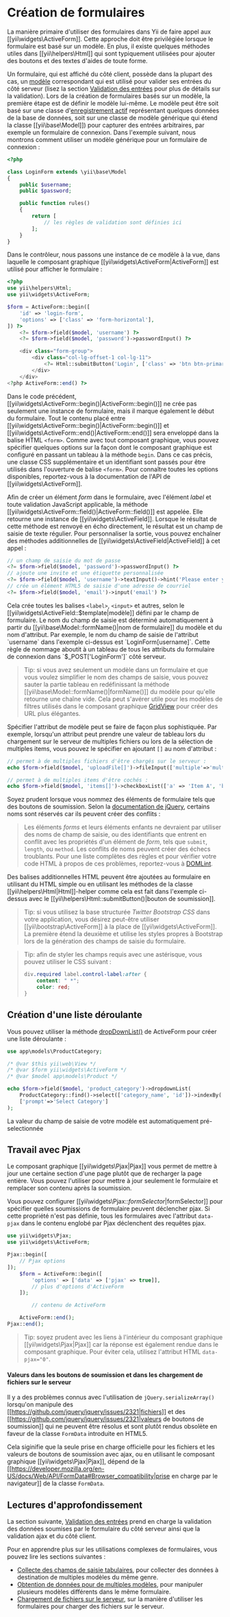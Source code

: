 Création de formulaires
=======================

La manière primaire d'utiliser des formulaires dans Yii de faire appel aux [[yii\widgets\ActiveForm]]. Cette approche doit être privilégiée lorsque le formulaire est basé sur un modèle. En plus, il existe quelques méthodes utiles dans [[yii\helpers\Html]] qui sont typiquement utilisées pour ajouter des boutons et des textes d'aides de toute forme.

Un formulaire, qui est affiché du côté client, possède dans la plupart des cas, un [modèle](structure-models.md) correspondant qui est utilisé pour valider ses entrées du côté serveur (lisez la section [Validation des entrées](input-validation.md) pour plus de détails sur la validation). Lors de la création de formulaires basés sur un modèle, la première étape est de définir le modèle lui-même. Le modèle peut être soit basé sur une classe d'[enregistrement actif](db-active-record.md) représentant quelques données de la base de données, soit sur une classe de modèle générique qui étend la classe [[yii\base\Model]]) pour capturer des entrées arbitraires, par exemple un formulaire de connexion. Dans l'exemple suivant, nous montrons comment utiliser un modèle générique pour un formulaire de connexion :

```php
<?php

class LoginForm extends \yii\base\Model
{
    public $username;
    public $password;

    public function rules()
    {
        return [
            // les règles de validation sont définies ici
        ];
    }
}
```

Dans le contrôleur, nous passons une instance de ce modèle à la vue, dans laquelle le composant graphique [[yii\widgets\ActiveForm|ActiveForm]] est utilisé pour afficher le formulaire :

```php
<?php
use yii\helpers\Html;
use yii\widgets\ActiveForm;

$form = ActiveForm::begin([
    'id' => 'login-form',
    'options' => ['class' => 'form-horizontal'],
]) ?>
    <?= $form->field($model, 'username') ?>
    <?= $form->field($model, 'password')->passwordInput() ?>

    <div class="form-group">
        <div class="col-lg-offset-1 col-lg-11">
            <?= Html::submitButton('Login', ['class' => 'btn btn-primary']) ?>
        </div>
    </div>
<?php ActiveForm::end() ?>
```

Dans le code précédent, [[yii\widgets\ActiveForm::begin()|ActiveForm::begin()]] ne crée pas seulement une instance de formulaire, mais il marque également le début du formulaire. Tout le contenu placé entre [[yii\widgets\ActiveForm::begin()|ActiveForm::begin()]] et [[yii\widgets\ActiveForm::end()|ActiveForm::end()]] sera enveloppé dans la balise HTML `<form>`. Comme avec tout composant graphique, vous pouvez spécifier quelques options sur la façon dont le composant graphique est configuré en passant un tableau à la méthode `begin`. Dans ce cas précis, une classe CSS supplémentaire et un identifiant sont passés pour être utilisés dans l'ouverture de balise `<form>`. Pour connaître toutes les options disponibles, reportez-vous à la documentation de l'API de [[yii\widgets\ActiveForm]].

Afin de créer un élément *form* dans le formulaire, avec l'élément *label* et toute validation JavaScript applicable, la méthode [[yii\widgets\ActiveForm::field()|ActiveForm::field()]] est appelée. Elle retourne une instance de [[yii\widgets\ActiveField]]. Lorsque le résultat de cette méthode est renvoyé en écho directement, le résultat est un champ de saisie de texte régulier. Pour personnaliser la sortie, vous pouvez enchaîner des méthodes additionnelles de [[yii\widgets\ActiveField|ActiveField]] à cet appel :

```php
// un champ de saisie du mot de passe
<?= $form->field($model, 'password')->passwordInput() ?>
// ajoute une invite et une étiquette personnalisée
<?= $form->field($model, 'username')->textInput()->hint('Please enter your name')->label('Name') ?>
// crée un élément HTML5 de saisie d'une adresse de courriel
<?= $form->field($model, 'email')->input('email') ?>
```

Cela crée toutes les balises `<label>`, `<input>` et autres, selon le [[yii\widgets\ActiveField::$template|modèle]] défini par le champ de formulaire. Le nom du champ de saisie est déterminé automatiquement à partir du [[yii\base\Model::formName()|nom de formulaire]] du modèle et du nom d'attribut. Par exemple, le nom du champ de saisie de l'attribut `username` dans l'exemple ci-dessus est `LoginForm[username]`. Cette règle de nommage aboutit à un tableau de tous les attributs du formulaire de connexion dans `$_POST['LoginForm']` côté serveur.

> Tip: si vous avez seulement un modèle dans un formulaire et que vous voulez simplifier le nom des champs de saisie, vous pouvez sauter la partie tableau en redéfinissant la méthode [[yii\base\Model::formName()|formName()]] du modèle pour qu'elle retourne une chaîne vide. Cela peut s'avérer utile pour les modèles de filtres utilisés dans le composant graphique [GridView](output-data-widgets.md#grid-view) pour créer des URL plus élégantes.

Spécifier l'attribut de modèle peut se faire de façon plus sophistiquée. Par exemple, lorsqu'un attribut peut prendre une valeur de tableau lors du chargement sur le serveur de multiples fichiers ou lors de la sélection de multiples items, vous pouvez le spécifier en ajoutant `[]` au nom d'attribut : 

```php
// permet à de multiples fichiers d'être chargés sur le serveur :
echo $form->field($model, 'uploadFile[]')->fileInput(['multiple'=>'multiple']);

// permet à de multiples items d'être cochés :
echo $form->field($model, 'items[]')->checkboxList(['a' => 'Item A', 'b' => 'Item B', 'c' => 'Item C']);
```

Soyez prudent lorsque vous nommez des éléments de formulaire tels que des boutons de soumission. Selon la [documentation de jQuery](https://api.jquery.com/submit/), certains noms sont réservés car ils peuvent créer des conflits :

> Les éléments *forms* et leurs éléments enfants ne devraient par utiliser des noms de champ de saisie, ou des identifiants que entrent en conflit avec les propriétés d'un élément de *form*, tels que `submit`, `length`, ou `method`. Les conflits de noms peuvent créer des échecs troublants. Pour une liste complètes des règles et pour vérifier votre code HTML à propos de ces problèmes, reportez-vous à [DOMLint](http://kangax.github.io/domlint/).

Des balises additionnelles HTML peuvent être ajoutées au formulaire en utilisant du HTML simple ou en utilisant les méthodes de la classe [[yii\helpers\Html|Html]]-helper comme cela est fait dans l'exemple ci-dessus avec le [[yii\helpers\Html::submitButton()|bouton de soumission]].


> Tip: si vous utilisez la base structurée *Twitter Bootstrap CSS* dans votre application, vous désirez peut-être utiliser [[yii\bootstrap\ActiveForm]] à la place de [[yii\widgets\ActiveForm]]. La première étend la deuxième et utilise les styles propres à Bootstrap lors de la génération des champs de saisie du formulaire.


> Tip: afin de styler les champs requis avec une astérisque, vous pouvez utiliser le CSS suivant :
>
> ```css
> div.required label.control-label:after {
>     content: " *";
>     color: red;
> }
> ```

Création d'une liste déroulante <span id="creating-activeform-dropdownlist"></span>
-------------------------------

Vous pouvez utiliser la méthode [dropDownList()](http://www.yiiframework.com/doc-2.0/yii-widgets-activefield.html#dropDownList()-detail) de ActiveForm pour créer une liste déroulante :


```php
use app\models\ProductCategory;

/* @var $this yii\web\View */
/* @var $form yii\widgets\ActiveForm */
/* @var $model app\models\Product */

echo $form->field($model, 'product_category')->dropdownList(
    ProductCategory::find()->select(['category_name', 'id'])->indexBy('id')->column(),
    ['prompt'=>'Select Category']
);
```

La valeur du champ de saisie de votre modèle est automatiquement pré-selectionnée 

Travail avec Pjax <span id="working-with-pjax"></span>
-----------------------

Le composant graphique [[yii\widgets\Pjax|Pjax]] vous permet de mettre à jour une certaine section d'une page plutôt que de recharger la page entière. Vous pouvez l'utiliser pour mettre à jour seulement le formulaire et remplacer son contenu après la soumission.

Vous pouvez configurer [[yii\widgets\Pjax::$formSelector|$formSelector]] pour spécifier quelles soumissions de formulaire peuvent déclencher pjax. Si cette propriété n'est pas définie, tous les formulaires avec l'attribut `data-pjax` dans le contenu englobé par Pjax déclenchent des requêtes pjax. 

```php
use yii\widgets\Pjax;
use yii\widgets\ActiveForm;

Pjax::begin([
    // Pjax options
]);
    $form = ActiveForm::begin([
        'options' => ['data' => ['pjax' => true]],
        // plus d'options d'ActiveForm
    ]);

        // contenu de ActiveForm

    ActiveForm::end();
Pjax::end();
```
> Tip: soyez prudent avec les liens à l'intérieur du composant graphique [[yii\widgets\Pjax|Pjax]] car la réponse est également rendue dans le composant graphique. Pour éviter cela, utilisez l'attribut HTML `data-pjax="0"`.

#### Valeurs dans les boutons de soumission et dans les chargement de fichiers sur le serveur

Il y a des problèmes connus avec l'utilisation de `jQuery.serializeArray()` lorsqu'on manipule des [[https://github.com/jquery/jquery/issues/2321|fichiers]] et des [[https://github.com/jquery/jquery/issues/2321|valeurs de boutons de soumission]] qui ne peuvent être résolus et sont plutôt rendus obsolète en faveur de la classe `FormData` introduite en HTML5. 

Cela siginifie que la seule prise en charge officielle pour les fichiers et les valeurs de boutons de soumission avec ajax, ou en utilisant le composant graphique  [[yii\widgets\Pjax|Pjax]], dépend de la [[https://developer.mozilla.org/en-US/docs/Web/API/FormData#Browser_compatibility|prise en charge par le navigateur]] de la classe `FormData`.

Lectures d'approfondissement <span id="further-reading"></span>
----------------------------

La section suivante, [Validation des entrées](input-validation.md) prend en charge la validation des données soumises par le formulaire du côté serveur ainsi que la validation ajax et du côté client. 

Pour en apprendre plus sur les utilisations complexes de formulaires, vous pouvez lire les sections suivantes :

- [Collecte des champs de saisie tabulaires](input-tabular-input.md), pour collecter des données à destination de multiples modèles du même genre.
- [Obtention de données pour de multiples modèles](input-multiple-models.md), pour manipuler plusieurs modèles différents dans le même formulaire.
- [Chargement de fichiers sur le serveur](input-file-upload.md), sur la manière d'utiliser les formulaires pour charger des fichiers sur le serveur.
